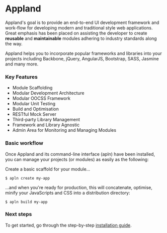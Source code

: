 # **Appland** #


Appland's goal is to provide an end-to-end UI development framework and work-flow for developing modern and traditional style web applications. Great emphasis has been placed on assisting the developer to create **reusable** and **maintainable** modules adhering to industry standards along the way.

Appland helps you to incorporate popular frameworks and libraries into your projects including Backbone, jQuery, AngularJS, Bootstrap, SASS, Jasmine and many more.

### Key Features ###

* Module Scaffolding 
* Modular Development Architecture
* Modular OOCSS Framework
* Modular Unit Testing
* Build and Optimisation
* RESTful Mock Server
* Third-party Library Management
* Framework and Library Agnostic
* Admin Area for Monitoring and Managing Modules

### Basic workflow ###
Once Appland and its command-line interface (apln) have been installed, you can manage your projects (or modules) as easily as the following:

Create a basic scaffold for your module...

    $ apln create my-app
	
...and when you're ready for production, this will concatenate, optimise, minify your
JavaScripts and CSS into a distribution directory:

    $ apln build my-app

### Next steps ###
To get started, go through the step-by-step [installation guide](/Installation.md.html).

[1]: /Scaffold.md.html "Module Scaffolding"
[2]: https://github.com/jabdul/appland/tree/master/src "MVC"
[3]: /Testing.md.html "Unit Testing"
[4]: /Build.md.html "Build and Optimisation"
[5]: /RESTful.md.html "RESTful Mock Server"
[6]: /Vendors.md.html "Vendors and third-party libraries"
[7]: /OOCSS.md.html "Modular OOCSS Framework"
[8]: /Admin.md.html "Admin interface"



